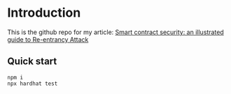 # Introduction

This is the github repo for my article: [Smart contract security: an illustrated guide to Re-entrancy Attack](https://peterblockman.hashnode.dev/smart-contract-security-an-illustrated-guide-to-re-entrancy-attack)
  
## Quick start 
```shell
npm i
npx hardhat test
```
